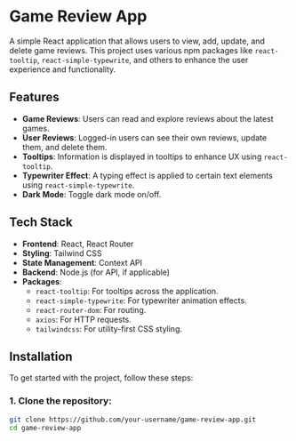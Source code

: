 # Game Review App

A simple React application that allows users to view, add, update, and delete game reviews. This project uses various npm packages like `react-tooltip`, `react-simple-typewrite`, and others to enhance the user experience and functionality.

## Features

- **Game Reviews**: Users can read and explore reviews about the latest games.
- **User Reviews**: Logged-in users can see their own reviews, update them, and delete them.
- **Tooltips**: Information is displayed in tooltips to enhance UX using `react-tooltip`.
- **Typewriter Effect**: A typing effect is applied to certain text elements using `react-simple-typewrite`.
- **Dark Mode**: Toggle dark mode on/off.

## Tech Stack

- **Frontend**: React, React Router
- **Styling**: Tailwind CSS
- **State Management**: Context API
- **Backend**: Node.js (for API, if applicable)
- **Packages**:
  - `react-tooltip`: For tooltips across the application.
  - `react-simple-typewrite`: For typewriter animation effects.
  - `react-router-dom`: For routing.
  - `axios`: For HTTP requests.
  - `tailwindcss`: For utility-first CSS styling.

## Installation

To get started with the project, follow these steps:

### 1. Clone the repository:

```bash
git clone https://github.com/your-username/game-review-app.git
cd game-review-app
```
